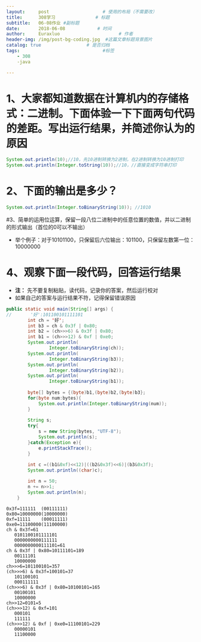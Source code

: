 ```yaml
---
layout:     post                    # 使用的布局（不需要改）
title:      308学习               # 标题 
subtitle:   06-08作业 #副标题
date:       2018-06-08            # 时间
author:     Euraxluo                      # 作者
header-img: /img/post-bg-coding.jpg  #这篇文章标题背景图片
catalog: true                 # 是否归档
tags:                               #标签
    - 308
    -java

---
```

# 1、大家都知道数据在计算机内的存储格式：二进制。下面体验一下下面两句代码的差距。写出运行结果，并简述你认为的原因
```java
System.out.println(10);//10，先10进制转换为2进制，在2进制转换为10进制打印
System.out.println(Integer.toString(10));//10，//直接变成字符串打印
```

# 2、下面的输出是多少？
```java
System.out.println(Integer.toBinaryString(10)); //1010
```

#3、简单的运用位运算，保留一段八位二进制中的任意位置的数值，并以二进制的形式输出（首位的0可以不输出）
+ 举个例子：对于10101100，只保留后六位输出：101100，只保留左数第一位：10000000

# 4、观察下面一段代码，回答运行结果
+ **注：** 先不要复制粘贴，读代码，记录你的答案，然后运行校对
+ 如果自己的答案与运行结果不符，记得保留错误原因
```java
public static void main(String[] args) {
//       '好':101100101111101
        int ch = '好';
        int b3 = ch & 0x3f | 0x80;
        int b2 = (ch>>>6) & 0x3f | 0x80;
        int b1 = (ch>>>12) & 0xf | 0xe0;
        System.out.println(
                Integer.toBinaryString(ch));
        System.out.println(
                Integer.toBinaryString(b3));
        System.out.println(
                Integer.toBinaryString(b2));
        System.out.println(
                Integer.toBinaryString(b1));
                
        byte[] bytes = {(byte)b1,(byte)b2,(byte)b3};
        for(byte num:bytes){
            System.out.println(Integer.toBinaryString(num));
        }
        
        String s;
        try{
            s = new String(bytes, "UTF-8");
            System.out.println(s);
        }catch(Exception e){
            e.printStackTrace();
        }
        
        int c =((b1&0xf)<<12)|((b2&0x3f)<<6)|(b3&0x3f);
        System.out.println((char)c);

        int n = 50;
        n += n>>1;
        System.out.println(n);
    }
```
```
0x3f=111111  (00111111)
0x80=10000000(10000000)
0xf=11111    (00011111)
0xe0=11100000(11100000)
ch & 0x3f=61
   0101100101111101
   0000000000111111
   0000000000111101=61
ch & 0x3f | 0x80=10111101=189
   00111101
   10000000
ch>>>6=101100101=357
(ch>>>6) & 0x3f=100101=37
   101100101
   000111111
(ch>>>6) & 0x3f | 0x80=10100101=165
   00100101
   10000000
ch>>12=0101=5
(ch>>>12) & 0xf=101
   000101
   111111 
(ch>>>12) & 0xf | 0xe0=11100101=229
   00000101
   11100000

```
